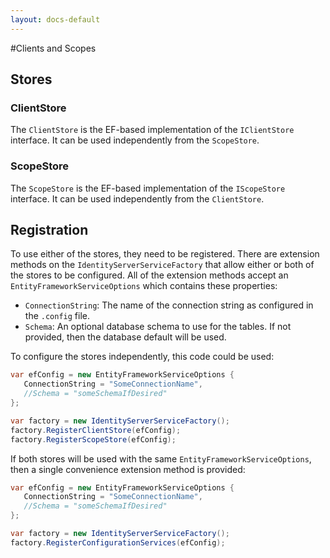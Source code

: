 ```yaml
---
layout: docs-default
---
```


#Clients and Scopes

## Stores

### ClientStore

The `ClientStore` is the EF-based implementation of the `IClientStore` interface. It can be used independently from the `ScopeStore`.  

### ScopeStore

The `ScopeStore` is the EF-based implementation of the `IScopeStore` interface. It can be used independently from the `ClientStore`. 

## Registration

To use either of the stores, they need to be registered. There are extension methods on the `IdentityServerServiceFactory` that allow either or both of the stores to be configured. All of the extension methods accept an `EntityFrameworkServiceOptions` which contains these properties:

* `ConnectionString`: The name of the connection string as configured in the `.config` file.
* `Schema`: An optional database schema to use for the tables. If not provided, then the database default will be used.

To configure the stores independently, this code could be used:

```csharp
var efConfig = new EntityFrameworkServiceOptions {
   ConnectionString = "SomeConnectionName",
   //Schema = "someSchemaIfDesired"
};

var factory = new IdentityServerServiceFactory();
factory.RegisterClientStore(efConfig);
factory.RegisterScopeStore(efConfig);
``` 

If both stores will be used with the same `EntityFrameworkServiceOptions`, then a single convenience extension method is provided:

```csharp
var efConfig = new EntityFrameworkServiceOptions {
   ConnectionString = "SomeConnectionName",
   //Schema = "someSchemaIfDesired"
};

var factory = new IdentityServerServiceFactory();
factory.RegisterConfigurationServices(efConfig);
``` 
